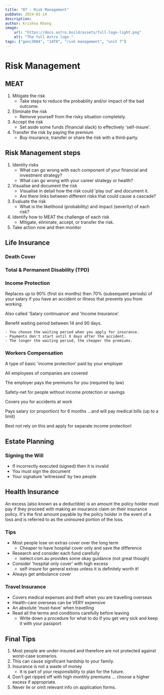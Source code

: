 ```yaml
---
title: "07 - Risk Management"
pubDate: 2024-01-14
description:
author: Krishna Khong
image:
    url: "https://docs.astro.build/assets/full-logo-light.png"
    alt: "The full Astro logo."
tags: ["genc3004", "24T0", "risk management", "unit 7"]
---
```

# Risk Management

## MEAT
1. Mitigate the risk
    - Take steps to reduce the probability and/or impact of the bad outcome.
2. Eliminate the risk
    - Remove yourself from the risky situation completely.
3. Accept the risk
    - Set aside some funds (financial slack) to effectively 'self-insure'.
4. Transfer the risk by paying the premium
    - Buy insurance, transfer or share the risk with a third-party.

## Risk Management steps
1. Identity risks
    - What can go wrong with each component of your financial and investment strategy?
    - What can go wrong with your career strategy or health?
2. Visualise and document the risk
    - Visualise in detail how the risk could 'play out' and document it.
    - Are there links between different risks that could cause a cascade?
3. Evaluate the risk
    - What is the likelihood (probability) and impact (severity) of each risk?
4. Identify how to MEAT the challenge of each risk
    - Mitigate, eliminate, accept, or transfer the risk.
5. Take action now and then monitor

## Life Insurance
### Death Cover

### Total & Permanent Disability (TPD)

### Income Protection
Replaces up to 90% (first six months) then 70% (subsequent periods) of your salary if you have an accident or illness that prevents you from working.

Also called 'Salary continuance' and 'Income Insurance'.

Benefit waiting period between 14 and 90 days.

    - You choose the waiting period when you apply for insurance.
    - Payments don't start until X days after the accident.
    - The longer the waiting period, the cheaper the premiums.

### Workers Compensation
A type of basic 'income protection' paid by your employer

All employees of companies are covered

The employer pays the premiums for you (required by law)

Safety-net for people without income protection or savings

Covers you for accidents at work

Pays salary (or proportion) for 6 months
...and will pay medical bills (up to a limit)

Best not rely on this and apply for separate income protection!

## Estate Planning

### Signing the Will
- If incorrectly executed (signed) then it is invalid
- You must sign the document
- Your signature 'witnessed' by two people

## Health Insurance

An excess (also known as a deductible) is an amount the policy holder must pay if they proceed with making an insurance claim on their insurance policy. It's the first amount payable by the policy holder in the event of a loss and is referred to as the uninsured portion of the loss.

### Tips
- Most people lose on extras cover over the long term
    - Cheaper to have hospital cover only and save the difference
- Research and consider each fund carefully
    - iselect.com.au provides some okay guidance (not great though)
- Consider 'hospital only cover' with high excess
    - self-insure for general extras unless it is definitely worth it!
- Always get ambulance cover

### Travel Insurance
- Covers medical expenses and theft when you are travelling overseas
- Health-care overseas can be VERY expensive
- An absolute 'must-have' when travelling
- Read all the terms and conditions carefully before leaving
    - Write down a procedure for what to do if you get very sick and keep it with your passport
    
## Final Tips
1. Most people are under-insured and therefore are not protected against worst-case scenarios.
2. This can cause significant hardship to your family.
3. Insurance is not a waste of money
    - It is part of your responsibility to plan for the future.
4. Don't get ripped off with high monthly premiums ... choose a higher excess if appropriate.
5. Never lie or omit relevant info on application forms.